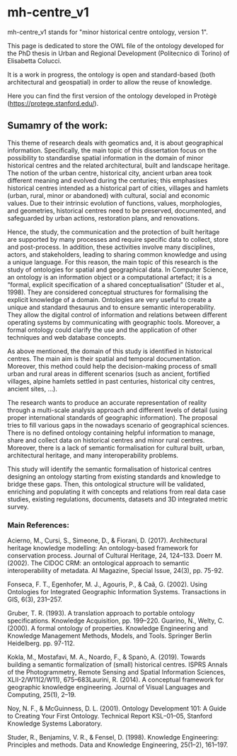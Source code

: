 
# mh-centre_v1

mh-centre_v1 stands for "minor historical centre ontology, version 1".

This page is dedicated to store the OWL file of the ontology developed for the PhD thesis in Urban and Regional Development (Politecnico di Torino) of Elisabetta Colucci.

It is a work in progress, the ontology is open and standard-based (both architectural and geospatial) in order to allow the reuse of knowledge.

Here you can find the first version of the ontology developed in Protègè (https://protege.stanford.edu/).

## Sumamry of the work:

This theme of research deals with geomatics and, it is about geographical information. Specifically, the main topic of this dissertation focus on the possibility to standardise spatial information in the domain of minor historical centres and the related architectural, built and landscape heritage.
The notion of the urban centre, historical city, ancient urban area took different meaning and evolved during the centuries; this emphasises historical centres intended as a historical part of cities, villages and hamlets (urban, rural, minor or abandoned) with cultural, social and economic values.
Due to their intrinsic evolution of functions, values, morphologies, and geometries, historical centres need to be preserved, documented, and safeguarded by urban actions, restoration plans, and renovations.

Hence, the study, the communication and the protection of built heritage are supported by many processes and require specific data to collect, store and post-process. In addition, these activities involve many disciplines, actors, and stakeholders, leading to sharing common knowledge and using a unique language.
For this reason, the main topic of this research is the study of ontologies for spatial and geographical data. 
In Computer Science, an ontology is an information object or a computational artefact; it is a “formal, explicit specification of a shared conceptualisation” (Studer et al., 1998). They are considered conceptual structures for formalising the explicit knowledge of a domain.
Ontologies are very useful to create a unique and standard thesaurus and to ensure semantic interoperability. They allow the digital control of information and relations between different operating systems by communicating with geographic tools. Moreover, a formal ontology could clarify the use and the application of other techniques and web database concepts.

As above mentioned, the domain of this study is identified in historical centres. The main aim is their spatial and temporal documentation. Moreover, this method could help the decision-making process of small urban and rural areas in different scenarios (such as ancient, fortified villages, alpine hamlets settled in past centuries, historical city centres, ancient sites, ...).

The research wants to produce an accurate representation of reality through a multi-scale analysis approach and different levels of detail (using proper international standards of geographic information). The proposal tries to fill various gaps in the nowadays scenario of geographical sciences. There is no defined ontology containing helpful information to manage, share and collect data on historical centres and minor rural centres. Moreover, there is a lack of semantic formalisation for cultural built, urban, architectural heritage, and many interoperability problems.

This study will identify the semantic formalisation of historical centres designing an ontology starting from existing standards and knowledge to bridge these gaps. Then, this ontological structure will be validated, enriching and populating it with concepts and relations from real data case studies, existing regulations, documents, datasets and 3D integrated metric survey.

### Main References:

  Acierno, M., Cursi, S., Simeone, D., & Fiorani, D. (2017). Architectural heritage knowledge modelling: An ontology-based framework for conservation process. Journal of Cultural Heritage, 24, 124–133. Doerr M. (2002). The CIDOC CRM: an ontological approach to semantic interoperability of metadata. AI Magazine, Special Issue, 24(3), pp. 75-92.
  
  Fonseca, F. T., Egenhofer, M. J., Agouris, P., & Caã, G. (2002). Using Ontologies for Integrated Geographic Information Systems. Transactions in GIS, 6(3), 231–257.
  
  Gruber, T. R. (1993). A translation approach to portable ontology specifications. Knowledge Acquisition, pp. 199–220. Guarino, N., Welty, C. (2000). A formal ontology of properties. Knowledge Engineering and Knowledge Management Methods, Models, and Tools. Springer Berlin Heidelberg. pp. 97-112.
 
 Kokla, M., Mostafavi, M. A., Noardo, F., & Spanò, A. (2019). Towards building a semantic formalization of (small) historical centres. ISPRS Annals of the Photogrammetry, Remote Sensing and Spatial Information Sciences, XLII-2/W11(2/W11), 675–683Laurini, R. (2014). A conceptual framework for geographic knowledge engineering. Journal of Visual Languages and Computing, 25(1), 2–19. 
 
  Noy, N. F., & McGuinness, D. L. (2001). Ontology Development 101: A Guide to Creating Your First Ontology. Technical Report KSL–01–05, Stanford Knowledge Systems Laboratory. 
  
  Studer, R., Benjamins, V. R., & Fensel, D. (1998). Knowledge Engineering: Principles and methods. Data and Knowledge Engineering, 25(1–2), 161–197. 




